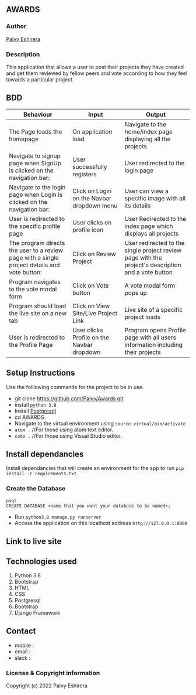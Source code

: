 ## AWARDS

### Author

[Paivy Eshirera](https://github.com/Paivy/Awards.git.)

### Description

This application that allows a user to post their projects they have created and get them reviewed by fellow peers and vote according to how they feel towards a particular project.

## BDD
| Behaviour                                                                   | Input                                        | Output                                                              |
|-----------------------------------------------------------------------------|----------------------------------------------|---------------------------------------------------------------------|
|  The Page loads the homepage                                                |  On application load                         |  Navigate to the home/index page displaying all the projects        |
|  Navigate to signup page when SignUp is clicked on the navigation bar:      |  User successfully registers                 |  User redirected to the login page                                  |
|  Navigate to the login page when Login is clicked on the navigation bar:    |  Click on Login on the Navbar dropdown menu  |  User can view a specific image with all its details                |
|  User is redirected to the specific profile page                            |  User clicks on profile icon                 |  User Redirected to the index page which displays all projects      |
|  The program directs the user to a review page with a single project details and vote button:     |  Click on Review Project  |  User redirected to the single project review page with the project's description and a vote button|
|  Program navigates to the vote modal form                                   |  Click on Vote button                        |  A vote modal form pops up                                          |
|  Program should load the live site on a new tab                             |  Click on View Site/Live Project Link           |  Live site of a specific project loads                           |
|  User is redirected to the Profile Page                                   |  User clicks Profile on the Navbar dropdown       |  Program opens Profile page with all users information including their projects   |


## Setup Instructions

Use the folllowing commands for the project to be in use.
* git clone https://github.com/Paivy/Awards.git.
* install `python 3.8`
* Install [Postgresql](https://www.postgresql.org/download/)
* cd AWARDS
* Navigate to the virtual environment using `source virtual/bin/activate`
* `atom .`  //For those using atom text editor.
* `code .`  //For those using Visual Studio editor.


## Install dependancies

Install dependancies that will create an environment for the app to run `pip install -r requirements.txt`

### Create the Database
```
psql
CREATE DATABASE <name that you want your database to be named>;
```
- Run `python3.8 manage.py runserver`
- Access the application on this localhost address `http://127.0.0.1:8000`

## Link to live site



## Technologies used

1. Python 3.8 
2. Bootstrap
3. HTML
4. CSS
5. Postgresql
6. Bootstrap
7. Django Framework

## Contact
- mobile :
- email : 
- slack : 

### License  & Copyright information
Copyright (c) 2022 Paivy Eshirera

